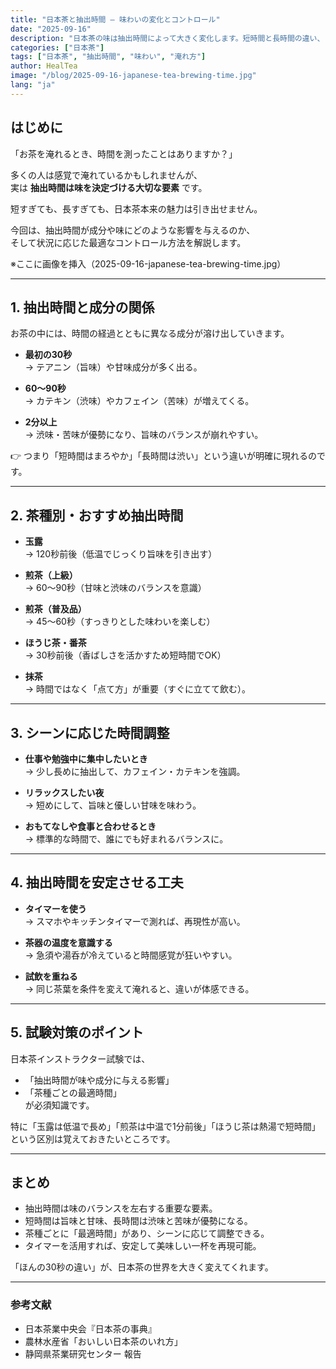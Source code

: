 ```yaml
---
title: "日本茶と抽出時間 ― 味わいの変化とコントロール"
date: "2025-09-16"
description: "日本茶の味は抽出時間によって大きく変化します。短時間と長時間の違い、目的に応じた最適な時間設定を解説します。"
categories: ["日本茶"]
tags: ["日本茶", "抽出時間", "味わい", "淹れ方"]
author: HealTea
image: "/blog/2025-09-16-japanese-tea-brewing-time.jpg"
lang: "ja"
---
```


## はじめに
「お茶を淹れるとき、時間を測ったことはありますか？」  

多くの人は感覚で淹れているかもしれませんが、  
実は **抽出時間は味を決定づける大切な要素** です。  

短すぎても、長すぎても、日本茶本来の魅力は引き出せません。  

今回は、抽出時間が成分や味にどのような影響を与えるのか、  
そして状況に応じた最適なコントロール方法を解説します。  

※ここに画像を挿入（2025-09-16-japanese-tea-brewing-time.jpg）

---

## 1. 抽出時間と成分の関係
お茶の中には、時間の経過とともに異なる成分が溶け出していきます。  

- **最初の30秒**  
  → テアニン（旨味）や甘味成分が多く出る。  

- **60〜90秒**  
  → カテキン（渋味）やカフェイン（苦味）が増えてくる。  

- **2分以上**  
  → 渋味・苦味が優勢になり、旨味のバランスが崩れやすい。  

👉 つまり「短時間はまろやか」「長時間は渋い」という違いが明確に現れるのです。  

---

## 2. 茶種別・おすすめ抽出時間
- **玉露**  
  → 120秒前後（低温でじっくり旨味を引き出す）  

- **煎茶（上級）**  
  → 60〜90秒（甘味と渋味のバランスを意識）  

- **煎茶（普及品）**  
  → 45〜60秒（すっきりとした味わいを楽しむ）  

- **ほうじ茶・番茶**  
  → 30秒前後（香ばしさを活かすため短時間でOK）  

- **抹茶**  
  → 時間ではなく「点て方」が重要（すぐに立てて飲む）。  

---

## 3. シーンに応じた時間調整
- **仕事や勉強中に集中したいとき**  
  → 少し長めに抽出して、カフェイン・カテキンを強調。  

- **リラックスしたい夜**  
  → 短めにして、旨味と優しい甘味を味わう。  

- **おもてなしや食事と合わせるとき**  
  → 標準的な時間で、誰にでも好まれるバランスに。  

---

## 4. 抽出時間を安定させる工夫
- **タイマーを使う**  
  → スマホやキッチンタイマーで測れば、再現性が高い。  

- **茶器の温度を意識する**  
  → 急須や湯呑が冷えていると時間感覚が狂いやすい。  

- **試飲を重ねる**  
  → 同じ茶葉を条件を変えて淹れると、違いが体感できる。  

---

## 5. 試験対策のポイント
日本茶インストラクター試験では、  
- 「抽出時間が味や成分に与える影響」  
- 「茶種ごとの最適時間」  
が必須知識です。  

特に「玉露は低温で長め」「煎茶は中温で1分前後」「ほうじ茶は熱湯で短時間」という区別は覚えておきたいところです。  

---

## まとめ
- 抽出時間は味のバランスを左右する重要な要素。  
- 短時間は旨味と甘味、長時間は渋味と苦味が優勢になる。  
- 茶種ごとに「最適時間」があり、シーンに応じて調整できる。  
- タイマーを活用すれば、安定して美味しい一杯を再現可能。  

「ほんの30秒の違い」が、日本茶の世界を大きく変えてくれます。  

---

### 参考文献
- 日本茶業中央会『日本茶の事典』  
- 農林水産省「おいしい日本茶のいれ方」  
- 静岡県茶業研究センター 報告  
